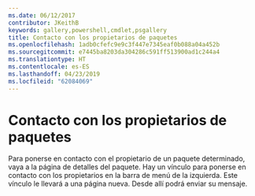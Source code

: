 ```yaml
---
ms.date: 06/12/2017
contributor: JKeithB
keywords: gallery,powershell,cmdlet,psgallery
title: Contacto con los propietarios de paquetes
ms.openlocfilehash: 1adb0cfefc9e9c3f447e7345eaf0b088a04a452b
ms.sourcegitcommit: e7445ba8203da304286c591ff513900ad1c244a4
ms.translationtype: HT
ms.contentlocale: es-ES
ms.lasthandoff: 04/23/2019
ms.locfileid: "62084069"
---
```

# <a name="contacting-package-owners"></a>Contacto con los propietarios de paquetes

Para ponerse en contacto con el propietario de un paquete determinado, vaya a la página de detalles del paquete.
Hay un vínculo para ponerse en contacto con los propietarios en la barra de menú de la izquierda.
Este vínculo le llevará a una página nueva.
Desde allí podrá enviar su mensaje.
